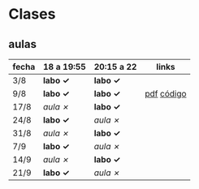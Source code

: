 # Clases

## aulas

  fecha| 18 a 19:55  | 20:15 a 22  |links
-------|-------------|-------------|----------------
  3/8  | **labo ✓**  | **labo ✓**  |
  9/8  | **labo ✓**  | **labo ✓**  | [pdf](https://github.com/emilioplatzer/untref-SIyBD-2016/blob/master/pdfs/SIyBD-clase%202.pdf) [código](clase2)
 17/8  | *aula ✗*    | **labo ✓**  | 
 24/8  | **labo ✓**  | *aula ✗*    | 
 31/8  | *aula ✗*    | **labo ✓**  | 
  7/9  | **labo ✓**  | *aula ✗*    | 
 14/9  | *aula ✗*    | **labo ✓**  | 
 21/9  | **labo ✓**  | *aula ✗*    | 
